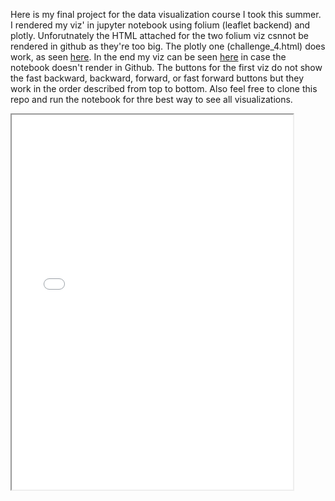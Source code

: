 Here is my final project for the data visualization course I took this summer. I rendered my viz' in jupyter notebook using folium (leaflet backend) and plotly. Unforutnately the HTML attached for the two folium viz csnnot be rendered in github as they're too big. The plotly one (challenge_4.html) does work, as seen [here](https://htmlpreview.github.io/?https://github.com/nbc270/data_visualization_final/blob/master/challenge_4.html). In the end my viz can be seen [here](https://nbviewer.jupyter.org/github/nbc270/data_visualization_final/blob/master/data_viz_final_project_images.ipynb) in case the notebook doesn't render in Github. The buttons for the first viz do not show the fast backward, backward, forward, or fast forward buttons but they work in the order described from top to bottom. Also feel free to clone this repo and run the notebook for thre best way to see all visualizations. 

<iframe width="450" height="600" src='challenge_2.html'></iframe>

